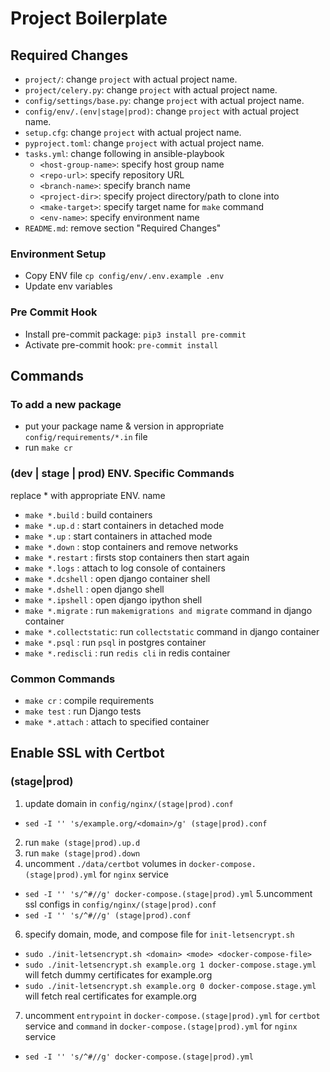 # Project Boilerplate

## Required Changes

- `project/`: change `project` with actual project name.
- `project/celery.py`: change `project` with actual project name.
- `config/settings/base.py`: change `project` with actual project name.
- `config/env/.(env|stage|prod)`: change `project` with actual project name.
- `setup.cfg`: change `project` with actual project name.
- `pyproject.toml`: change `project` with actual project name.
- `tasks.yml`: change following in ansible-playbook
  - `<host-group-name>`: specify host group name
  - `<repo-url>`: specify repository URL
  - `<branch-name>`: specify branch name
  - `<project-dir>`: specify project directory/path to clone into
  - `<make-target>`: specify target name for `make` command
  - `<env-name>`: specify environment name
- `README.md`: remove section "Required Changes"

### Environment Setup

- Copy ENV file `cp config/env/.env.example .env`
- Update env variables

### Pre Commit Hook

- Install pre-commit package: `pip3 install pre-commit`
- Activate pre-commit hook: `pre-commit install`

## Commands

### To add a new package

- put your package name & version in appropriate `config/requirements/*.in` file
- run `make cr`

### (dev | stage | prod) ENV. Specific Commands

replace \* with appropriate ENV. name

- `make *.build` : build containers
- `make *.up.d` : start containers in detached mode
- `make *.up` : start containers in attached mode
- `make *.down` : stop containers and remove networks
- `make *.restart` : firsts stop containers then start again
- `make *.logs` : attach to log console of containers
- `make *.dcshell` : open django container shell
- `make *.dshell` : open django shell
- `make *.ipshell` : open django ipython shell
- `make *.migrate` : run `makemigrations and migrate` command in django container
- `make *.collectstatic`: run `collectstatic` command in django container
- `make *.psql` : run `psql` in postgres container
- `make *.rediscli` : run `redis cli` in redis container

### Common Commands

- `make cr` : compile requirements
- `make test` : run Django tests
- `make *.attach` : attach to specified container

## Enable SSL with Certbot

### (stage|prod)
1. update domain in `config/nginx/(stage|prod).conf`
 - `sed -I '' 's/example.org/<domain>/g' (stage|prod).conf`
2. run `make (stage|prod).up.d`
3. run `make (stage|prod).down`
4. uncomment `./data/certbot` volumes in `docker-compose.(stage|prod).yml` for `nginx` service
  - `sed -I '' 's/^#//g' docker-compose.(stage|prod).yml`
5.uncomment ssl configs in `config/nginx/(stage|prod).conf`
  - `sed -I '' 's/^#//g' (stage|prod).conf`
6. specify domain, mode, and compose file for `init-letsencrypt.sh`
  - `sudo ./init-letsencrypt.sh <domain> <mode> <docker-compose-file>`
  - `sudo ./init-letsencrypt.sh example.org 1 docker-compose.stage.yml` will fetch dummy certificates for example.org
  - `sudo ./init-letsencrypt.sh example.org 0 docker-compose.stage.yml` will fetch real certificates for example.org
7. uncomment `entrypoint` in `docker-compose.(stage|prod).yml` for `certbot` service and `command` in `docker-compose.(stage|prod).yml` for `nginx` service
  - `sed -I '' 's/^#//g' docker-compose.(stage|prod).yml`
